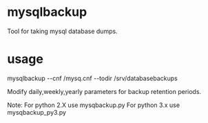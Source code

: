 # mysqlbackup

Tool for taking mysql database dumps.

# usage

mysqlbackup --cnf /mysq.cnf --todir /srv/databasebackups

Modify daily,weekly,yearly parameters for backup retention periods.


Note: 
For python 2.X use mysqbackup.py
For python 3.x use mysqbackup_py3.py
